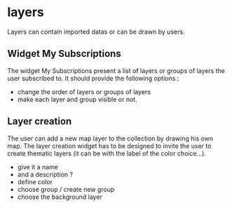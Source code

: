 layers
======

Layers can contain imported datas or can be drawn by users.


Widget My Subscriptions
-----------------------

The widget My Subscriptions present a list of layers or groups of layers the user subscribed to. 
It should provide the following options :

- change the order of layers or groups of layers
- make each layer and group visible or not.
 


Layer creation
--------------

The user can add a new map layer to the collection by drawing his own map. 
The layer creation widget has to be designed to invite the user to create thematic layers (it can be with the label of the color choice...).

- give it a name
- and a description ?
- define color
- choose group / create new group
- choose the background layer 




